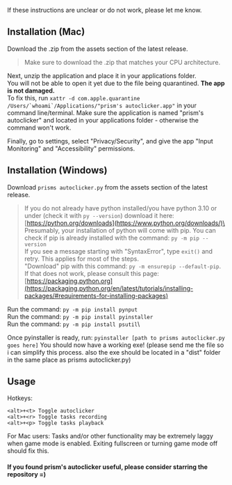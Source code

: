 If these instructions are unclear or do not work, please let me know.

## Installation (Mac)

Download the .zip from the assets section of the latest release.
> Make sure to download the .zip that matches your CPU architecture.

Next, unzip the application and place it in your applications folder.\
You will not be able to open it yet due to the file being quarantined. **The app is not damaged.**\
To fix this, run ```xattr -d com.apple.quarantine /Users/`whoami`/Applications/"prism's autoclicker.app"``` in your command line/terminal. Make sure the application is named "prism's autoclicker" and located in your applications folder - otherwise the command won't work.

Finally, go to settings, select "Privacy/Security", and give the app "Input Monitoring" and "Accessibility" permissions.

## Installation (Windows)

Download `prisms autoclicker.py` from the assets section of the latest release.
> If you do not already have python installed/you have python 3.10 or under (check it with `py --version`) download it here: [https://python.org/downloads](https://www.python.org/downloads/)\
> Presumably, your installation of python will come with pip. You can check if pip is already installed with the command: `py -m pip --version`\
> If you see a message starting with "SyntaxError", type `exit()` and retry. This applies for most of the steps.\
> "Download" pip with this command: `py -m ensurepip --default-pip`. If that does not work, please consult this page: [https://packaging.python.org](https://packaging.python.org/en/latest/tutorials/installing-packages/#requirements-for-installing-packages)

Run the command: `py -m pip install pynput`\
Run the command: `py -m pip install pyinstaller`\
Run the command: `py -m pip install psutil`\

Once pyinstaller is ready, run: `pyinstaller [path to prisms autoclicker.py goes here]`
You should now have a working exe! (please send me the file so i can simplify this process. also the exe should be located in a "dist" folder in the same place as prisms autoclicker.py)

## Usage

Hotkeys:
```
<alt>+<t> Toggle autoclicker
<alt>+<r> Toggle tasks recording
<alt>+<p> Toggle tasks playback
```
For Mac users: Tasks and/or other functionality may be extremely laggy when game mode is enabled. Exiting fullscreen or turning game mode off should fix this.

#### If you found prism's autoclicker useful, please consider starring the repository =)
